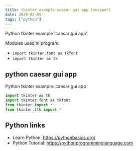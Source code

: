 ```yaml
---
title: tkinter example caesar gui app (snippet)
date: 2020-02-09
tags: ["python"]
---
```

Python tkinter example 'caesar gui app'


Modules used in program: 
* `import tkinter.font as tkfont`
* `import tkinter as tk`

## python caesar gui app

Python tkinter example: caesar gui app

```python
import tkinter as tk
import tkinter.font as tkfont
from tkinter import *
from tkinter.ttk import *

```

## Python links

- Learn Python: https://pythonbasics.org/
- Python Tutorial: https://pythonprogramminglanguage.com

